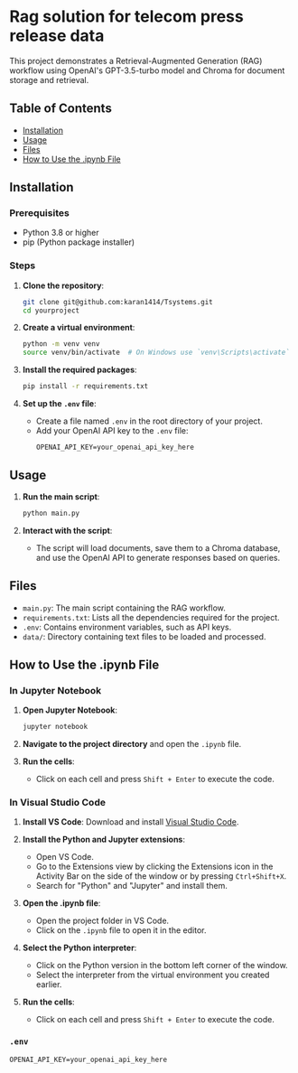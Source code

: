 
# Rag solution for telecom press release data

This project demonstrates a Retrieval-Augmented Generation (RAG) workflow using OpenAI's GPT-3.5-turbo model and Chroma for document storage and retrieval.

## Table of Contents
- [Installation](#installation)
- [Usage](#usage)
- [Files](#files)
- [How to Use the .ipynb File](#how-to-use-the-ipynb-file)

## Installation

### Prerequisites
- Python 3.8 or higher
- pip (Python package installer)

### Steps

1. **Clone the repository**:
    ```bash
    git clone git@github.com:karan1414/Tsystems.git
    cd yourproject
    ```

2. **Create a virtual environment**:
    ```bash
    python -m venv venv
    source venv/bin/activate  # On Windows use `venv\Scripts\activate`
    ```

3. **Install the required packages**:
    ```bash
    pip install -r requirements.txt
    ```

4. **Set up the `.env` file**:
    - Create a file named `.env` in the root directory of your project.
    - Add your OpenAI API key to the `.env` file:
        ```plaintext
        OPENAI_API_KEY=your_openai_api_key_here
        ```

## Usage

1. **Run the main script**:
    ```bash
    python main.py
    ```

2. **Interact with the script**:
    - The script will load documents, save them to a Chroma database, and use the OpenAI API to generate responses based on queries.

## Files

- `main.py`: The main script containing the RAG workflow.
- `requirements.txt`: Lists all the dependencies required for the project.
- `.env`: Contains environment variables, such as API keys.
- `data/`: Directory containing text files to be loaded and processed.

## How to Use the .ipynb File

### In Jupyter Notebook

1. **Open Jupyter Notebook**:
    ```bash
    jupyter notebook
    ```

2. **Navigate to the project directory** and open the `.ipynb` file.

3. **Run the cells**:
    - Click on each cell and press `Shift + Enter` to execute the code.

### In Visual Studio Code

1. **Install VS Code**: Download and install [Visual Studio Code](https://code.visualstudio.com/).

2. **Install the Python and Jupyter extensions**:
    - Open VS Code.
    - Go to the Extensions view by clicking the Extensions icon in the Activity Bar on the side of the window or by pressing `Ctrl+Shift+X`.
    - Search for "Python" and "Jupyter" and install them.

3. **Open the .ipynb file**:
    - Open the project folder in VS Code.
    - Click on the `.ipynb` file to open it in the editor.

4. **Select the Python interpreter**:
    - Click on the Python version in the bottom left corner of the window.
    - Select the interpreter from the virtual environment you created earlier.

5. **Run the cells**:
    - Click on each cell and press `Shift + Enter` to execute the code.


### `.env`

```plaintext
OPENAI_API_KEY=your_openai_api_key_here
```
